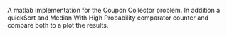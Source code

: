 A matlab implementation for the Coupon Collector problem. In addition a quickSort and Median With High Probability comparator counter and compare both to a plot the results.
